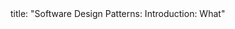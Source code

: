 <frontmatter>
title: "Software Design Patterns: Introduction: What"
</frontmatter>

<include src="index-body.md" boilerplate />
